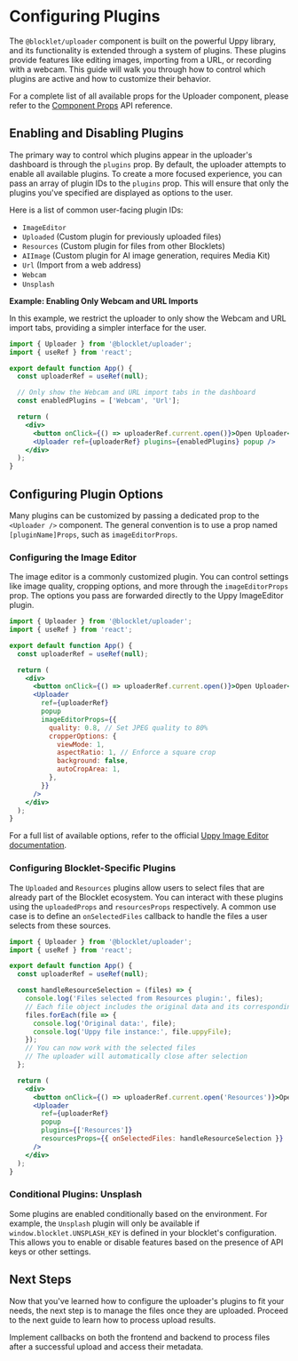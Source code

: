 # Configuring Plugins

The `@blocklet/uploader` component is built on the powerful Uppy library, and its functionality is extended through a system of plugins. These plugins provide features like editing images, importing from a URL, or recording with a webcam. This guide will walk you through how to control which plugins are active and how to customize their behavior.

For a complete list of all available props for the Uploader component, please refer to the [<Uploader /> Component Props](./api-reference-uploader-component-props.md) API reference.

## Enabling and Disabling Plugins

The primary way to control which plugins appear in the uploader's dashboard is through the `plugins` prop. By default, the uploader attempts to enable all available plugins. To create a more focused experience, you can pass an array of plugin IDs to the `plugins` prop. This will ensure that only the plugins you've specified are displayed as options to the user.

Here is a list of common user-facing plugin IDs:

*   `ImageEditor`
*   `Uploaded` (Custom plugin for previously uploaded files)
*   `Resources` (Custom plugin for files from other Blocklets)
*   `AIImage` (Custom plugin for AI image generation, requires Media Kit)
*   `Url` (Import from a web address)
*   `Webcam`
*   `Unsplash`

**Example: Enabling Only Webcam and URL Imports**

In this example, we restrict the uploader to only show the Webcam and URL import tabs, providing a simpler interface for the user.

```jsx
import { Uploader } from '@blocklet/uploader';
import { useRef } from 'react';

export default function App() {
  const uploaderRef = useRef(null);

  // Only show the Webcam and URL import tabs in the dashboard
  const enabledPlugins = ['Webcam', 'Url'];

  return (
    <div>
      <button onClick={() => uploaderRef.current.open()}>Open Uploader</button>
      <Uploader ref={uploaderRef} plugins={enabledPlugins} popup />
    </div>
  );
}
```

## Configuring Plugin Options

Many plugins can be customized by passing a dedicated prop to the `<Uploader />` component. The general convention is to use a prop named `[pluginName]Props`, such as `imageEditorProps`.

### Configuring the Image Editor

The image editor is a commonly customized plugin. You can control settings like image quality, cropping options, and more through the `imageEditorProps` prop. The options you pass are forwarded directly to the Uppy ImageEditor plugin.

```jsx
import { Uploader } from '@blocklet/uploader';
import { useRef } from 'react';

export default function App() {
  const uploaderRef = useRef(null);

  return (
    <div>
      <button onClick={() => uploaderRef.current.open()}>Open Uploader</button>
      <Uploader
        ref={uploaderRef}
        popup
        imageEditorProps={{
          quality: 0.8, // Set JPEG quality to 80%
          cropperOptions: {
            viewMode: 1,
            aspectRatio: 1, // Enforce a square crop
            background: false,
            autoCropArea: 1,
          },
        }}
      />
    </div>
  );
}
```

For a full list of available options, refer to the official [Uppy Image Editor documentation](https://uppy.io/docs/image-editor/#options).

### Configuring Blocklet-Specific Plugins

The `Uploaded` and `Resources` plugins allow users to select files that are already part of the Blocklet ecosystem. You can interact with these plugins using the `uploadedProps` and `resourcesProps` respectively. A common use case is to define an `onSelectedFiles` callback to handle the files a user selects from these sources.

```jsx
import { Uploader } from '@blocklet/uploader';
import { useRef } from 'react';

export default function App() {
  const uploaderRef = useRef(null);

  const handleResourceSelection = (files) => {
    console.log('Files selected from Resources plugin:', files);
    // Each file object includes the original data and its corresponding Uppy file instance
    files.forEach(file => {
      console.log('Original data:', file);
      console.log('Uppy file instance:', file.uppyFile);
    });
    // You can now work with the selected files
    // The uploader will automatically close after selection
  };

  return (
    <div>
      <button onClick={() => uploaderRef.current.open('Resources')}>Open Resources</button>
      <Uploader
        ref={uploaderRef}
        popup
        plugins={['Resources']}
        resourcesProps={{ onSelectedFiles: handleResourceSelection }}
      />
    </div>
  );
}
```

### Conditional Plugins: Unsplash

Some plugins are enabled conditionally based on the environment. For example, the `Unsplash` plugin will only be available if `window.blocklet.UNSPLASH_KEY` is defined in your blocklet's configuration. This allows you to enable or disable features based on the presence of API keys or other settings.

## Next Steps

Now that you've learned how to configure the uploader's plugins to fit your needs, the next step is to manage the files once they are uploaded. Proceed to the next guide to learn how to process upload results.

<x-card data-title="Handling Uploads" data-icon="lucide:upload-cloud" data-href="/guides/handling-uploads" data-cta="Read Guide">
  Implement callbacks on both the frontend and backend to process files after a successful upload and access their metadata.
</x-card>

